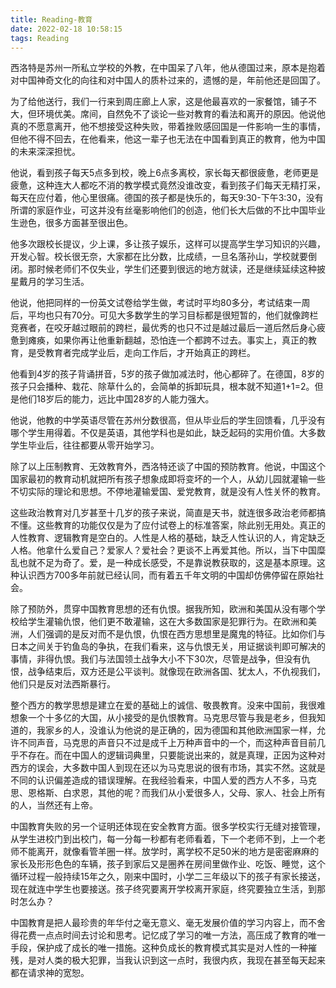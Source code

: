```yaml
---
title: Reading-教育
date: 2022-02-18 10:58:15
tags: Reading
---
```


西洛特是苏州一所私立学校的外教，在中国呆了八年，他从德国过来，原本是抱着对中国神奇文化的向往和对中国人的质朴过来的，遗憾的是，年前他还是回国了。

为了给他送行，我们一行来到周庄廊上人家，这是他最喜欢的一家餐馆，铺子不大，但环境优美。席间，自然免不了谈论一些对教育的看法和离开的原因。他说他真的不愿意离开，他不想接受这种失败，带着挫败感回国是一件影响一生的事情，但他不得不回去，在他看来，他这一辈子也无法在中国看到真正的教育，他为中国的未来深深担忧。

他说，看到孩子每天5点多到校，晚上6点多离校，家长每天都很疲惫，老师更是疲惫，这种连大人都吃不消的教学模式竟然没谁改变，看到孩子们每天无精打采，每天在应付着，他心里很痛。德国的孩子都是快乐的，每天9:30-下午3:30，没有所谓的家庭作业，可这并没有丝毫影响他们的创造，他们长大后做的不比中国毕业生逊色，很多方面甚至很出色。

他多次跟校长提议，少上课，多让孩子娱乐，这样可以提高学生学习知识的兴趣，开发心智。校长很无奈，大家都在比分数，比成绩，一旦名落孙山，学校就要倒闭。那时候老师们不仅失业，学生们还要到很远的地方就读，还是继续延续这种披星戴月的学习生活。

他说，他把同样的一份英文试卷给学生做，考试时平均80多分，考试结束一周后，平均也只有70分。可见大多数学生的学习目标都是很短暂的，他们就像跨栏竞赛者，在咬牙越过眼前的跨栏，最优秀的也只不过是越过最后一道后然后身心疲惫到瘫痪，如果你再让他重新翻越，恐怕连一个都跨不过去。事实上，真正的教育，是受教育者完成学业后，走向工作后，才开始真正的跨栏。

他看到4岁的孩子背诵拼音，5岁的孩子做加减法时，他心都碎了。在德国，8岁的孩子只会播种、栽花、除草什么的，会简单的拆卸玩具，根本就不知道1+1=2。但是他们18岁后的能力，远比中国28岁的人能力强大。

他说，他教的中学英语尽管在苏州分数很高，但从毕业后的学生回馈看，几乎没有哪个学生用得着。不仅是英语，其他学科也是如此，缺乏起码的实用价值。大多数学生毕业后，往往都要从零开始学习。

除了以上压制教育、无效教育外，西洛特还谈了中国的预防教育。他说，中国这个国家最初的教育动机就把所有孩子想象成即将变坏的一个人，从幼儿园就灌输一些不切实际的理论和思想。不停地灌输爱国、爱党教育，就是没有人性关怀的教育。

这些政治教育对几岁甚至十几岁的孩子来说，简直是天书，就连很多政治老师都搞不懂。这些教育的功能仅仅是为了应付试卷上的标准答案，除此别无用处。真正的人性教育、逻辑教育是空白的。人性是人格的基础，缺乏人性认识的人，肯定缺乏人格。他拿什么爱自己？爱家人？爱社会？更谈不上再爱其他。所以，当下中国糜乱也就不足为奇了。爱，是一种成长感受，不是靠说教获取的，这是基本原理。这种认识西方700多年前就已经认同，而有着五千年文明的中国却仿佛停留在原始社会。

除了预防外，贯穿中国教育思想的还有仇恨。据我所知，欧洲和美国从没有哪个学校给学生灌输仇恨，他们更不敢灌输，这在大多数国家是犯罪行为。在欧洲和美洲，人们强调的是反对而不是仇恨，仇恨在西方思想里是魔鬼的特征。比如你们与日本之间关于钓鱼岛的争执，在我们看来，这与仇恨无关，用证据谈判即可解决的事情，非得仇恨。我们与法国领土战争大小不下30次，尽管是战争，但没有仇恨，战争结束后，双方还是公平谈判。就像现在欧洲各国、犹太人，不仇视我们，他们只是反对法西斯暴行。

整个西方的教学思想是建立在爱的基础上的诚信、敬畏教育。没来中国前，我很难想象一个十多亿的大国，从小接受的是仇恨教育。马克思尽管与我是老乡，但我知道的，我家乡的人，没谁认为他说的是正确的，因为德国和其他欧洲国家一样，允许不同声音，马克思的声音只不过是成千上万种声音中的一个，而这种声音目前几乎不存在。而在中国人的逻辑词典里，只要能说出来的，就是真理，正因为这种对西方的误会，大多数中国人到现在还以为马克思说的很有市场，其实不然。这就是不同的认识偏差造成的错误理解。在我经验看来，中国人爱的西方人不多，马克思、恩格斯、白求恩，其他的呢？而我们从小爱很多人，父母、家人、社会上所有的人，当然还有上帝。

中国教育失败的另一个证明还体现在安全教育方面。很多学校实行无缝对接管理，从学生进校门到出校门，每一分每一秒都有老师看着，下一个老师不到，上一个老师不能离开，就像看管羊圈一样。放学时，离学校不足50米的地方是密密麻麻的家长及形形色色的车辆，孩子到家后又是圈养在房间里做作业、吃饭、睡觉，这个循环过程一般持续15年之久，刚来中国时，小学二三年级以下的孩子有家长接送，现在就连中学生也要接送。孩子终究要离开学校离开家庭，终究要独立生活，到那时怎么办？

中国教育是把人最珍贵的年华付之毫无意义、毫无发展价值的学习内容上，而不舍得花费一点点时间去讨论和思考。记忆成了学习的唯一方法，高压成了教育的唯一手段，保护成了成长的唯一措施。这种负成长的教育模式其实是对人性的一种摧残，是对人类的极大犯罪，当我认识到这一点时，我很内疚，我现在甚至每天起来都在请求神的宽恕。
